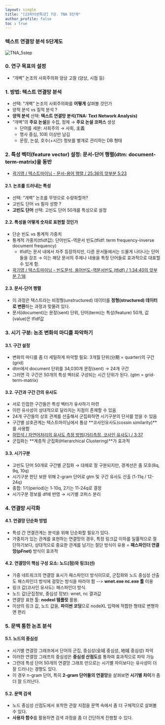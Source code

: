 ```yaml
---
layout: single
title: "[23파이썬특강] 7강. TNA 5단계"
author_profile: false
toc : true
---
```


### 텍스트 연결망 분석 5단계도

![TNA_5step](https://github.com/hursoo/2023_winter_python-lecture/assets/39477358/c69a4c84-1aa7-4ab2-b331-2f915ec584aa)


### 0. 연구 목표의 설정
- “개벽” 논조의 사회주의화 양상 고찰 (양상, 시점 등)

### 1. 방법: 텍스트 연결망 분석
- 선택: “개벽” 논조의 사회주의화를 **어떻게** 살펴볼 것인가
- 양적 분석 vs 질적 분석 ?
- **양적 분석** 선택: **텍스트 연결망 분석(TNA: Text Network Analysis)**
- “개벽”의 **주요 논설**을 수집, 정제 → **주요 논설 코퍼스** 생성
	- 단어를 세분: 사회주의 → 사회, 主義
	- 명사 중심, 10회 이상만 남김
	- 문장, 논설, 호수(+시간) 정보를 별개로 관리하는 DB 형태

### 2. 특성 벡터(feature vector) 설정: 문서-단어 행렬(dtm: document-term-matrix)을 동반
- [곽기영 / 텍스트마이닝 - 문서-용어 행렬 / 25:36의 앞부분 5:23](https://www.youtube.com/watch?v=gPHH6XCQ8Uw)

#### 2.1. 논조를 드러내는 특성
- 선택: “개벽” 논조를 무엇으로 수량화할까?
- 고빈도 단어 vs 필자 성향 ?
- **고빈도 단어** 선택: 고빈도 단어 50개를 특성으로 설정

#### 2.2. 특성을 어떻게 숫자로 표현할 것인가
- 단순 빈도 vs 통계적 가중치
- 통계적 가중치(tfidf값): 단어빈도-역문서 빈도(tfidf: term frequency-inverse document frequency)
	- tfidf는 문서 내에서 자주 등장하지만, 다른 문서들에서는 드물게 나타나는 단어들을 강조 → 이는 해당 문서의 주제나 내용을 특정 단어들로 효과적으로 대표할 수 있게 함.
- [곽기영 / 텍스트마이닝 - 빈도문석, 용어빈도-역문서빈도 (tfidf) / 1:34:40의 앞부분 7:18](https://www.youtube.com/watch?v=8qOu6aFuqqs)

#### 2.3. 문서-단어 행렬
- 이 과정은 텍스트라는 비정형(unstructured) 데이터를 **정형(structured) 데이터로 변환**하는 과정과 맞물려 있다.
- 문서(document)는 문장(sent) 단위, 단어(term)는 특성(feature) 50개, 값(value)은 tfidf값

### 3. 시기 구분: 논조 변화의 마디를 파악하기

#### 3.1. 구간 설정
- 변화의 마디를 좀 더 세밀하게 파악할 필요: 3개월 단위(分期 = quarter)의 구간(grid)
- dtm에서 document 단위를 34,030개 문장(sent) → 24개 구간
- 그러면 각 구간은 50개의 특성 벡터로 구성되는 시간 단위가 된다. (gtm = grid-term-matrix)

#### 3.2. 구간과 구간 간의 유사도
- 서로 인접한 구간들은 특성 벡터가 유사하기 마련
- 이런 유사성이 상대적으로 달라지는 지점이 존재할 수 있음
- 24개 구간들의 상호 관계를 산출해서 군집화하면 시기구분의 단서를 얻을 수 있음
- 구간별 상호관계는 텍스트마이닝에서 통상 **코사인유사도(cossin similarity)**를 사용함
- [허민석 / 자연어처리의 유사도 측정 방법(거리측정, 코사인 유사도) / 3:37](https://www.youtube.com/watch?v=if6tjHAT6iM)
- 군집화는 **계층적 군집화(Hierarchical Clustering)**가 효과적

#### 3.3. 시기구분
- 고빈도 단어 50개로 구간별 군집화 → 대체로 잘 구분되지만, 경계선은 좀 모호(8q, 9q, 10q)
- 시기구분 판단 보완 위해 2-gram 단어로 gtm 및 구간 유사도 산출 (1-11q / 12-24q)
- 종합: 1기(period)는 1-10q, 2기는 11-24q로 결정
- 시기구분 정보를 df에 반영 → 시기별 코퍼스 분리

### 4. 연결망 시각화

#### 4.1. 연결망 단순화 방법
- 특성 간 연결관계는 분석을 위해 단순화할 필요가 있다.
- 가중치가 있는 관계를 표현하는 연결망의 경우, 특정 링크값 이하를 일률적으로 절단하기보다, 상대적으로 중요한 관계를 남기는 절단 방식이 유용 = **패스파인더 연결망(pFnet)** 방식이 효과적

#### 4.2. 연결망이 핵심 구성 요소: 노드(점)와 링크(선)
- 가중 네트워크의 연결망 표시가 패스파인더 방식이므로, 군집화와 노드 중심성 산출도 패스파인더 방식에 걸맞는 방식을 따라야 함 --> **wnet.exe nc.exe 툴** 이용
- 링크 값(코사인 유사도): 패스파인더 방식. 
- 노드 값(군집정보, 중심성 정보): wnet, nc 결과값
- 연결망 표현 툴: **nodexl 템플릿** 활용.
- 이상의 링크 값, 노드 값을, **파이썬 코딩**으로 nodeXL 입력에 적합한 형태로 변형하면 편리

### 5. 문맥 통한 논조 분석

#### 5.1. 노드의 중심성
- 시기별 연결망 그래프에서 단어의 군집, 중심성(全域 중심성, 地域 중심성) 파악
- 이러한 연결망 그래프의 중심성은 **중심성 산점도**를 통하여 효과적으로 파악 가능
- 그런데 특성 단어 50개의 연결망 그래프 만으로는 시기별 차이보다는 유사성이 더 잘 드러나는 경향도 있다.
- 이 경우 n-gram 단어, 특히 **2-gram 단어들의 연결망**을 살펴보면 **시기별 차이**가 좀 더 잘 드러난다.

#### 5.2. 문맥 검색
- 노드 중심성 산점도에서 포착한 관찰 지점을 문맥 속에서 좀 더 구체적으로 살펴볼 수 있다.
- **사용자 함수**를 활용하면 검색 과정을 좀 더 간단하게 진행할 수 있다.

